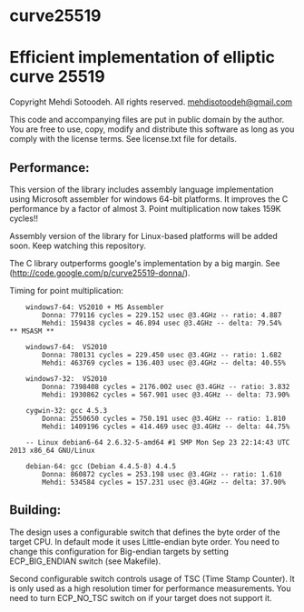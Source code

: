 # curve25519
Efficient implementation of elliptic curve 25519
================================================

Copyright Mehdi Sotoodeh.  All rights reserved.
<mehdisotoodeh@gmail.com>

This code and accompanying files are put in public domain by the author.
You are free to use, copy, modify and distribute this software as long
as you comply with the license terms. See license.txt file for details.


Performance:
------------
This version of the library includes assembly language implementation using
Microsoft assembler for windows 64-bit platforms. It improves the C performance
by a factor of almost 3. Point multiplication now takes 159K cycles!!


Assembly version of the library for Linux-based platforms will be added soon. 
Keep watching this repository. 


The C library outperforms google's implementation by a big margin. 
See (http://code.google.com/p/curve25519-donna/).


Timing for point multiplication:
```
    windows7-64: VS2010 + MS Assembler
        Donna: 779116 cycles = 229.152 usec @3.4GHz -- ratio: 4.887
        Mehdi: 159438 cycles = 46.894 usec @3.4GHz -- delta: 79.54%     ** MSASM **

    windows7-64:  VS2010
        Donna: 780131 cycles = 229.450 usec @3.4GHz -- ratio: 1.682
        Mehdi: 463769 cycles = 136.403 usec @3.4GHz -- delta: 40.55%

    windows7-32:  VS2010
        Donna: 7398408 cycles = 2176.002 usec @3.4GHz -- ratio: 3.832
        Mehdi: 1930862 cycles = 567.901 usec @3.4GHz -- delta: 73.90%

    cygwin-32: gcc 4.5.3
        Donna: 2550650 cycles = 750.191 usec @3.4GHz -- ratio: 1.810
        Mehdi: 1409196 cycles = 414.469 usec @3.4GHz -- delta: 44.75%
                    
    -- Linux debian6-64 2.6.32-5-amd64 #1 SMP Mon Sep 23 22:14:43 UTC 2013 x86_64 GNU/Linux

    debian-64: gcc (Debian 4.4.5-8) 4.4.5
        Donna: 860872 cycles = 253.198 usec @3.4GHz -- ratio: 1.610
        Mehdi: 534584 cycles = 157.231 usec @3.4GHz -- delta: 37.90%      
```

Building:
---------
The design uses a configurable switch that defines the byte order of the
target CPU. In default mode it uses Little-endian byte order. You need to
change this configuration for Big-endian targets by setting ECP_BIG_ENDIAN
switch (see Makefile).

Second configurable switch controls usage of TSC (Time Stamp Counter). It is
only used as a high resolution timer for performance measurements. You need 
to turn ECP_NO_TSC switch on if your target does not support it.
